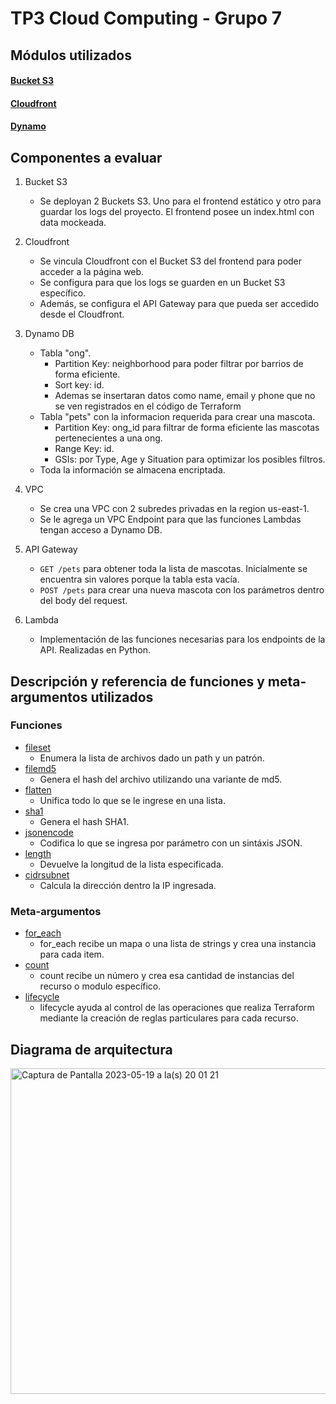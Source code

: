 # TP3 Cloud Computing - Grupo 7

## Módulos utilizados

#### [Bucket S3](https://github.com/terraform-aws-modules/terraform-aws-s3-bucket)
#### [Cloudfront](https://github.com/terraform-aws-modules/terraform-aws-cloudfront)
#### [Dynamo](https://github.com/terraform-aws-modules/terraform-aws-dynamodb-table)

## Componentes a evaluar

1. Bucket S3
    
    - Se deployan 2 Buckets S3. Uno para el frontend estático y otro para guardar los logs del proyecto. El frontend posee un index.html con data mockeada.
2. Cloudfront

   - Se vincula Cloudfront con el Bucket S3 del frontend para poder acceder a la página web. 
   - Se configura para que los logs se guarden en un Bucket S3 específico.
   - Además, se configura el API Gateway para que pueda ser accedido desde el Cloudfront.
3. Dynamo DB

    - Tabla "ong". 
        - Partition Key: neighborhood para poder filtrar por barrios de forma eficiente. 
        - Sort key: id. 
        - Ademas se insertaran datos como name, email y phone que no se ven registrados en el código de Terraform
    - Tabla "pets" con la informacion requerida para crear una mascota. 
        - Partition Key: ong_id para filtrar de forma eficiente las mascotas pertenecientes a una ong. 
        - Range Key: id. 
        - GSIs: por Type, Age y Situation para optimizar los posibles filtros.
    - Toda la información se almacena encriptada.
4. VPC

    - Se crea una VPC con 2 subredes privadas en la region us-east-1.
    - Se le agrega un VPC Endpoint para que las funciones Lambdas tengan acceso a Dynamo DB.
5. API Gateway

    - ```GET /pets``` para obtener toda la lista de mascotas. Inicialmente se encuentra sin valores porque la tabla esta vacía.
    - ```POST /pets``` para crear una nueva mascota con los parámetros dentro del body del request.
6. Lambda

    - Implementación de las funciones necesarias para los endpoints de la API. Realizadas en Python.

## Descripción y referencia de funciones y meta-argumentos utilizados

### Funciones

* [fileset](https://github.com/gbudoberra/2023Q1-G7/blob/main/organization/locals.tf)
    * Enumera la lista de archivos dado un path y un patrón.
* [filemd5](https://github.com/gbudoberra/2023Q1-G7/blob/main/organization/s3_bucket.tf)
    * Genera el hash del archivo utilizando una variante de md5.
* [flatten](https://github.com/gbudoberra/2023Q1-G7/blob/main/organization/locals.tf)
    * Unifica todo lo que se le ingrese en una lista.
* [sha1](https://github.com/gbudoberra/2023Q1-G7/blob/main/modules/api_gateway/main.tf)
    * Genera el hash SHA1.
* [jsonencode](https://github.com/gbudoberra/2023Q1-G7/blob/main/modules/api_gateway/main.tf)
    * Codifica lo que se ingresa por parámetro con un sintáxis JSON.
* [length](https://github.com/gbudoberra/2023Q1-G7/blob/main/modules/vpc/main.tf)
    * Devuelve la longitud de la lista especificada.
* [cidrsubnet](https://github.com/gbudoberra/2023Q1-G7/blob/main/modules/vpc/locals.tf)
    * Calcula la dirección dentro la IP ingresada.

### Meta-argumentos

* [for_each](https://github.com/gbudoberra/2023Q1-G7/blob/main/organization/s3_bucket.tf)
    * for_each recibe un mapa o una lista de strings y crea una instancia para cada item. 
* [count](https://github.com/gbudoberra/2023Q1-G7/blob/main/modules/vpc/main.tf)
    * count recibe un número y crea esa cantidad de instancias del recurso o modulo específico.
* [lifecycle](https://github.com/gbudoberra/2023Q1-G7/blob/main/modules/lambda/main.tf)
    * lifecycle ayuda al control de las operaciones que realiza Terraform mediante la creación de reglas particulares para cada recurso.

## Diagrama de arquitectura
<img width="521" alt="Captura de Pantalla 2023-05-19 a la(s) 20 01 21" src="https://github.com/gbudoberra/2023Q1-G7/assets/67807324/b6ddaa22-cfa7-49dd-9786-8b0c0f634467">


